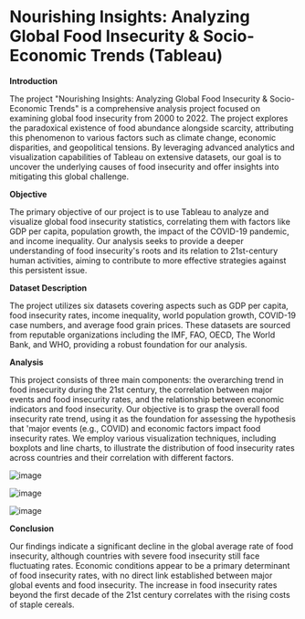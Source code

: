 # Nourishing Insights: Analyzing Global Food Insecurity & Socio-Economic Trends (Tableau)

**Introduction**

The project "Nourishing Insights: Analyzing Global Food Insecurity & Socio-Economic Trends" is a comprehensive analysis project focused on examining global food insecurity from 2000 to 2022. The project explores the paradoxical existence of food abundance alongside scarcity, attributing this phenomenon to various factors such as climate change, economic disparities, and geopolitical tensions. By leveraging advanced analytics and visualization capabilities of Tableau on extensive datasets, our goal is to uncover the underlying causes of food insecurity and offer insights into mitigating this global challenge.

**Objective**

The primary objective of our project is to use Tableau to analyze and visualize  global food insecurity statistics, correlating them with factors like GDP per capita, population growth, the impact of the COVID-19 pandemic, and income inequality. Our analysis seeks to provide a deeper understanding of food insecurity's roots and its relation to 21st-century human activities, aiming to contribute to more effective strategies against this persistent issue.

**Dataset Description**

The project utilizes six datasets covering aspects such as GDP per capita, food insecurity rates, income inequality, world population growth, COVID-19 case numbers, and average food grain prices. These datasets are sourced from reputable organizations including the IMF, FAO, OECD, The World Bank, and WHO, providing a robust foundation for our analysis.

**Analysis**

This project consists of three main components: the overarching trend in food insecurity during the 21st century, the correlation between major events and food insecurity rates, and the relationship between economic indicators and food insecurity. Our objective is to grasp the overall food insecurity rate trend, using it as the foundation for assessing the hypothesis that 'major events (e.g., COVID) and economic factors impact food insecurity rates. We employ various visualization techniques, including boxplots and line charts, to illustrate the distribution of food insecurity rates across countries and their correlation with different factors.

![image](https://github.com/AravindTeja35/Nourishing-Insights-Tableau-/assets/163460197/5cb5144e-e9c4-4e26-96a7-b2a755ba1fc6)

![image](https://github.com/AravindTeja35/Nourishing-Insights-Tableau-/assets/163460197/4310eaaf-8394-4d7f-b052-97bbc82936d4)

![image](https://github.com/AravindTeja35/Nourishing-Insights-Tableau-/assets/163460197/66a71f01-97ed-4e8e-a9d9-9489ea3aa5be)

**Conclusion**

Our findings indicate a significant decline in the global average rate of food insecurity, although countries with severe food insecurity still face fluctuating rates. Economic conditions appear to be a primary determinant of food insecurity rates, with no direct link established between major global events and food insecurity. The increase in food insecurity rates beyond the first decade of the 21st century correlates with the rising costs of staple cereals.
